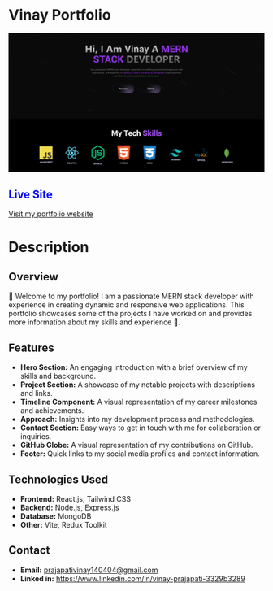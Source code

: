 # Vinay Portfolio
![Vinay Portfolio](client/src/assets/portfolio.png)

## <span style="color: blue;">Live Site</span>

[Visit my portfolio website](https://portfolio-prajapati.onrender.com)

# Description
## Overview

🌟 Welcome to my portfolio! I am a passionate MERN stack developer with experience in creating dynamic and responsive web applications. This portfolio showcases some of the projects I have worked on and provides more information about my skills and experience 🚀.

## Features

- **Hero Section:** An engaging introduction with a brief overview of my skills and background.
- **Project Section:** A showcase of my notable projects with descriptions and links.
- **Timeline Component:** A visual representation of my career milestones and achievements.
- **Approach:** Insights into my development process and methodologies.
- **Contact Section:** Easy ways to get in touch with me for collaboration or inquiries.
- **GitHub Globe:** A visual representation of my contributions on GitHub.
- **Footer:** Quick links to my social media profiles and contact information.

## Technologies Used

- **Frontend:** React.js, Tailwind CSS
- **Backend:** Node.js, Express.js
- **Database:** MongoDB
- **Other:** Vite, Redux Toolkit

## Contact
- **Email:** prajapativinay140404@gmail.com
- **Linked in:** https://www.linkedin.com/in/vinay-prajapati-3329b3289



